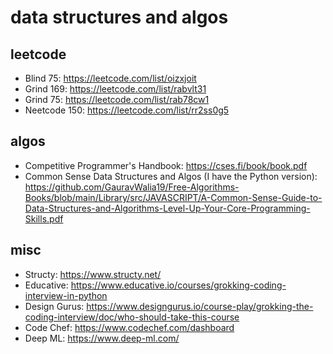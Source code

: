 # data structures and algos 

## leetcode 
- Blind 75: https://leetcode.com/list/oizxjoit
- Grind 169: https://leetcode.com/list/rabvlt31
- Grind 75: https://leetcode.com/list/rab78cw1
- Neetcode 150: https://leetcode.com/list/rr2ss0g5

## algos 
- Competitive Programmer's Handbook: https://cses.fi/book/book.pdf
- Common Sense Data Structures and Algos (I have the Python version): https://github.com/GauravWalia19/Free-Algorithms-Books/blob/main/Library/src/JAVASCRIPT/A-Common-Sense-Guide-to-Data-Structures-and-Algorithms-Level-Up-Your-Core-Programming-Skills.pdf 


## misc 
- Structy: https://www.structy.net/
- Educative: https://www.educative.io/courses/grokking-coding-interview-in-python
- Design Gurus: https://www.designgurus.io/course-play/grokking-the-coding-interview/doc/who-should-take-this-course
- Code Chef: https://www.codechef.com/dashboard
- Deep ML: https://www.deep-ml.com/